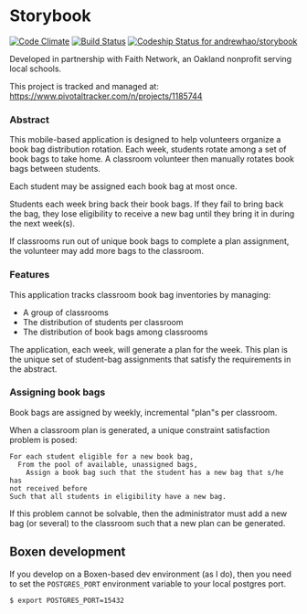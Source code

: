 Storybook
=========

[![Code
Climate](https://codeclimate.com/github/andrewhao/storybook/badges/gpa.svg)](https://codeclimate.com/github/andrewhao/storybook)
[![Build
Status](https://travis-ci.org/andrewhao/storybook.svg?branch=master)](https://travis-ci.org/andrewhao/storybook)
[ ![Codeship Status for
andrewhao/storybook](https://codeship.com/projects/1231abd0-4dfd-0132-5218-2294dbcebc54/status)](https://codeship.com/projects/47528)

Developed in partnership with Faith Network, an Oakland nonprofit
serving local schools.

This project is tracked and managed at: https://www.pivotaltracker.com/n/projects/1185744

### Abstract

This mobile-based application is designed to help volunteers organize a
book bag distribution rotation. Each week, students rotate among a set
of book bags to take home. A classroom volunteer then manually rotates
book bags between students.

Each student may be assigned each book bag at most once.

Students each week bring back their book bags. If they fail to bring
back the bag, they lose eligibility to receive a new bag until they
bring it in during the next week(s).

If classrooms run out of unique book bags to complete a plan assignment,
the volunteer may add more bags to the classroom.

### Features

This application tracks classroom book bag inventories by managing:

* A group of classrooms
* The distribution of students per classroom
* The distribution of book bags among classrooms

The application, each week, will generate a plan for the week. This plan
is the unique set of student-bag assignments that satisfy the
requirements in the abstract.

### Assigning book bags

Book bags are assigned by weekly, incremental "plan"s per classroom.

When a classroom plan is generated, a unique constraint satisfaction
problem is posed:

```
For each student eligible for a new book bag,
  From the pool of available, unassigned bags,
    Assign a book bag such that the student has a new bag that s/he has
not received before
Such that all students in eligibility have a new bag.
```

If this problem cannot be solvable, then the administrator must add a
new bag (or several) to the classroom such that a new plan can be
generated.

## Boxen development

If you develop on a Boxen-based dev environment (as I do), then you need
to set the `POSTGRES_PORT` environment variable to your local postgres
port.

    $ export POSTGRES_PORT=15432
